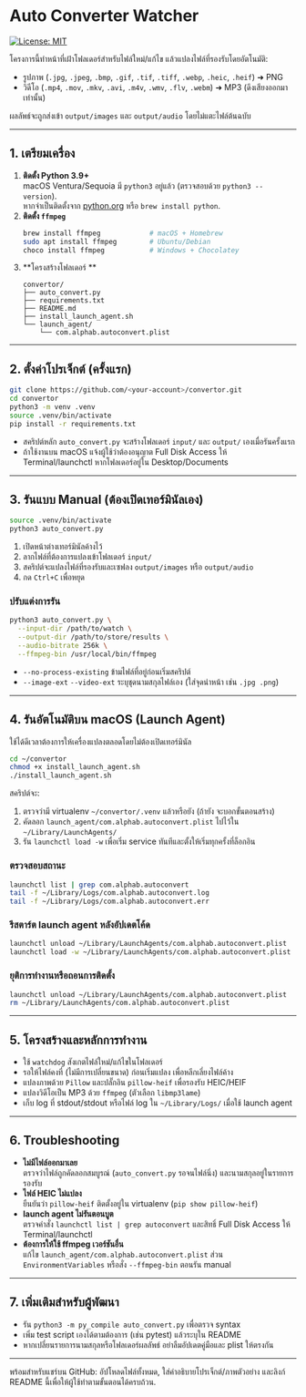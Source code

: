 # Auto Converter Watcher

[![License: MIT](https://img.shields.io/badge/License-MIT-yellow.svg)](LICENSE)

โครงการนี้ทำหน้าที่เฝ้าโฟลเดอร์สำหรับไฟล์ใหม่/แก้ไข แล้วแปลงไฟล์ที่รองรับโดยอัตโนมัติ:

- รูปภาพ (`.jpg`, `.jpeg`, `.bmp`, `.gif`, `.tif`, `.tiff`, `.webp`, `.heic`, `.heif`) ➜ PNG
- วิดีโอ (`.mp4`, `.mov`, `.mkv`, `.avi`, `.m4v`, `.wmv`, `.flv`, `.webm`) ➜ MP3 (ดึงเสียงออกมาเท่านั้น)

ผลลัพธ์จะถูกส่งเข้า `output/images` และ `output/audio` โดยไม่แตะไฟล์ต้นฉบับ

---

## 1. เตรียมเครื่อง

1. **ติดตั้ง Python 3.9+**  
   macOS Ventura/Sequoia มี `python3` อยู่แล้ว (ตรวจสอบด้วย `python3 --version`).  
   หากจำเป็นติดตั้งจาก [python.org](https://www.python.org/downloads/) หรือ `brew install python`.
2. **ติดตั้ง `ffmpeg`**  
   ```bash
   brew install ffmpeg            # macOS + Homebrew
   sudo apt install ffmpeg        # Ubuntu/Debian
   choco install ffmpeg           # Windows + Chocolatey
   ```
3. **โครงสร้างโฟลเดอร์ **  
   ```
   convertor/
   ├── auto_convert.py
   ├── requirements.txt
   ├── README.md
   ├── install_launch_agent.sh
   └── launch_agent/
       └── com.alphab.autoconvert.plist
   ```


---

## 2. ตั้งค่าโปรเจ็กต์ (ครั้งแรก)

```bash
git clone https://github.com/<your-account>/convertor.git
cd convertor
python3 -m venv .venv
source .venv/bin/activate
pip install -r requirements.txt
```

- สคริปต์หลัก `auto_convert.py` จะสร้างโฟลเดอร์ `input/` และ `output/` เองเมื่อรันครั้งแรก
- ถ้าใช้งานบน macOS แจ้งผู้ใช้ว่าต้องอนุญาต Full Disk Access ให้ Terminal/launchctl หากโฟลเดอร์อยู่ใน Desktop/Documents

---

## 3. รันแบบ Manual (ต้องเปิดเทอร์มินัลเอง)

```bash
source .venv/bin/activate
python3 auto_convert.py
```

1. เปิดหน้าต่างเทอร์มินัลค้างไว้
2. ลากไฟล์ที่ต้องการแปลงเข้าโฟลเดอร์ `input/`
3. สคริปต์จะแปลงไฟล์ที่รองรับและเซฟลง `output/images` หรือ `output/audio`
4. กด `Ctrl+C` เพื่อหยุด

### ปรับแต่งการรัน

```bash
python3 auto_convert.py \
  --input-dir /path/to/watch \
  --output-dir /path/to/store/results \
  --audio-bitrate 256k \
  --ffmpeg-bin /usr/local/bin/ffmpeg
```

- `--no-process-existing` ข้ามไฟล์ที่อยู่ก่อนเริ่มสคริปต์
- `--image-ext` `--video-ext` ระบุชุดนามสกุลไฟล์เอง (ใส่จุดนำหน้า เช่น `.jpg .png`)

---

## 4. รันอัตโนมัติบน macOS (Launch Agent)

ใช้ได้ดีเวลาต้องการให้เครื่องแปลงตลอดโดยไม่ต้องเปิดเทอร์มินัล

```bash
cd ~/convertor
chmod +x install_launch_agent.sh
./install_launch_agent.sh
```

สคริปต์จะ:

1. ตรวจว่ามี virtualenv `~/convertor/.venv` แล้วหรือยัง (ถ้ายัง จะบอกขั้นตอนสร้าง)
2. คัดลอก `launch_agent/com.alphab.autoconvert.plist` ไปไว้ใน `~/Library/LaunchAgents/`
3. รัน `launchctl load -w` เพื่อเริ่ม service ทันทีและตั้งให้เริ่มทุกครั้งที่ล็อกอิน

### ตรวจสอบสถานะ

```bash
launchctl list | grep com.alphab.autoconvert
tail -f ~/Library/Logs/com.alphab.autoconvert.log
tail -f ~/Library/Logs/com.alphab.autoconvert.err
```

### รีสตาร์ต launch agent หลังอัปเดตโค้ด

```bash
launchctl unload ~/Library/LaunchAgents/com.alphab.autoconvert.plist
launchctl load -w ~/Library/LaunchAgents/com.alphab.autoconvert.plist
```

### ยุติการทำงานหรือถอนการติดตั้ง

```bash
launchctl unload ~/Library/LaunchAgents/com.alphab.autoconvert.plist    # หยุดชั่วคราว
rm ~/Library/LaunchAgents/com.alphab.autoconvert.plist                  # ลบถาวร
```

---

## 5. โครงสร้างและหลักการทำงาน

- ใช้ `watchdog` สังเกตไฟล์ใหม่/แก้ไขในโฟลเดอร์
- รอให้ไฟล์คงที่ (ไม่มีการเปลี่ยนขนาด) ก่อนเริ่มแปลง เพื่อหลีกเลี่ยงไฟล์ค้าง
- แปลงภาพด้วย `Pillow` และปลั๊กอิน `pillow-heif` เพื่อรองรับ HEIC/HEIF
- แปลงวิดีโอเป็น MP3 ด้วย `ffmpeg` (ตัวเลือก `libmp3lame`)
- เก็บ log ที่ stdout/stdout หรือไฟล์ log ใน `~/Library/Logs/` เมื่อใช้ launch agent

---

## 6. Troubleshooting

- **ไม่มีไฟล์ออกมาเลย**  
  ตรวจว่าไฟล์ถูกคัดลอกสมบูรณ์ (`auto_convert.py` รอจนไฟล์นิ่ง) และนามสกุลอยู่ในรายการรองรับ
- **ไฟล์ HEIC ไม่แปลง**  
  ยืนยันว่า `pillow-heif` ติดตั้งอยู่ใน virtualenv (`pip show pillow-heif`)
- **launch agent ไม่รันตอนบูต**  
  ตรวจคำสั่ง `launchctl list | grep autoconvert` และสิทธิ์ Full Disk Access ให้ Terminal/launchctl
- **ต้องการให้ใช้ ffmpeg เวอร์ชันอื่น**  
  แก้ไข `launch_agent/com.alphab.autoconvert.plist` ส่วน `EnvironmentVariables` หรือสั่ง `--ffmpeg-bin` ตอนรัน manual

---

## 7. เพิ่มเติมสำหรับผู้พัฒนา

- รัน `python3 -m py_compile auto_convert.py` เพื่อตรวจ syntax
- เพิ่ม test script เองได้ตามต้องการ (เช่น pytest) แล้วระบุใน README
- หากเปลี่ยนรายการนามสกุลหรือโฟลเดอร์ผลลัพธ์ อย่าลืมอัปเดตคู่มือและ plist ให้ตรงกัน

---

พร้อมสำหรับแชร์บน GitHub: อัปโหลดไฟล์ทั้งหมด, ใส่คำอธิบายโปรเจ็กต์/ภาพตัวอย่าง และลิงก์ README นี้เพื่อให้ผู้ใช้ทำตามขั้นตอนได้ครบถ้วน.
